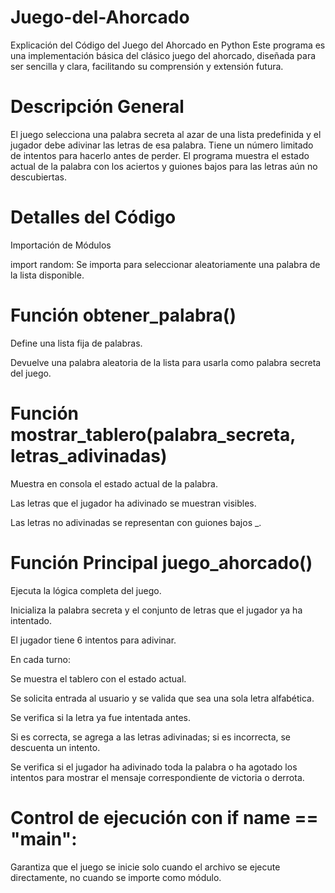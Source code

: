 # Juego-del-Ahorcado
Explicación del Código del Juego del Ahorcado en Python
Este programa es una implementación básica del clásico juego del ahorcado, diseñada para ser sencilla y clara, facilitando su comprensión y extensión futura.

# Descripción General  
El juego selecciona una palabra secreta al azar de una lista predefinida y el jugador debe adivinar las letras de esa palabra. Tiene un número limitado de intentos para hacerlo antes de perder. El programa muestra el estado actual de la palabra con los aciertos y guiones bajos para las letras aún no descubiertas.

# Detalles del Código
Importación de Módulos

import random: Se importa para seleccionar aleatoriamente una palabra de la lista disponible.

# Función obtener_palabra()

Define una lista fija de palabras.

Devuelve una palabra aleatoria de la lista para usarla como palabra secreta del juego.

# Función mostrar_tablero(palabra_secreta, letras_adivinadas)

Muestra en consola el estado actual de la palabra.

Las letras que el jugador ha adivinado se muestran visibles.

Las letras no adivinadas se representan con guiones bajos _.

# Función Principal juego_ahorcado()

Ejecuta la lógica completa del juego.

Inicializa la palabra secreta y el conjunto de letras que el jugador ya ha intentado.

El jugador tiene 6 intentos para adivinar.

En cada turno:

Se muestra el tablero con el estado actual.

Se solicita entrada al usuario y se valida que sea una sola letra alfabética.

Se verifica si la letra ya fue intentada antes.

Si es correcta, se agrega a las letras adivinadas; si es incorrecta, se descuenta un intento.

Se verifica si el jugador ha adivinado toda la palabra o ha agotado los intentos para mostrar el mensaje correspondiente de victoria o derrota.

# Control de ejecución con if __name__ == "__main__":

Garantiza que el juego se inicie solo cuando el archivo se ejecute directamente, no cuando se importe como módulo.
